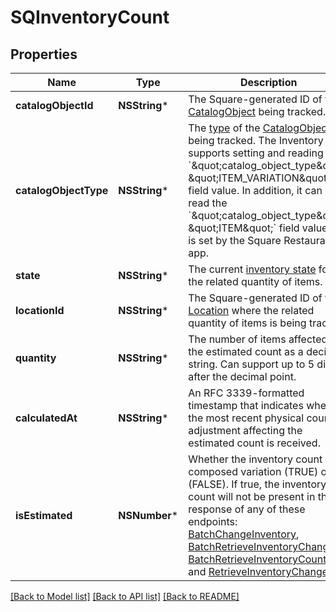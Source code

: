 # SQInventoryCount

## Properties
Name | Type | Description | Notes
------------ | ------------- | ------------- | -------------
**catalogObjectId** | **NSString*** | The Square-generated ID of the [CatalogObject](https://developer.squareup.com/reference/square_2023-10-18/objects/CatalogObject) being tracked. | [optional] 
**catalogObjectType** | **NSString*** | The [type](https://developer.squareup.com/reference/square_2023-10-18/enums/CatalogObjectType) of the [CatalogObject](https://developer.squareup.com/reference/square_2023-10-18/objects/CatalogObject) being tracked.   The Inventory API supports setting and reading the &#x60;\&quot;catalog_object_type\&quot;: \&quot;ITEM_VARIATION\&quot;&#x60; field value.  In addition, it can also read the &#x60;\&quot;catalog_object_type\&quot;: \&quot;ITEM\&quot;&#x60; field value that is set by the Square Restaurants app. | [optional] 
**state** | **NSString*** | The current [inventory state](https://developer.squareup.com/reference/square_2023-10-18/enums/InventoryState) for the related quantity of items. | [optional] 
**locationId** | **NSString*** | The Square-generated ID of the [Location](https://developer.squareup.com/reference/square_2023-10-18/objects/Location) where the related quantity of items is being tracked. | [optional] 
**quantity** | **NSString*** | The number of items affected by the estimated count as a decimal string. Can support up to 5 digits after the decimal point. | [optional] 
**calculatedAt** | **NSString*** | An RFC 3339-formatted timestamp that indicates when the most recent physical count or adjustment affecting the estimated count is received. | [optional] 
**isEstimated** | **NSNumber*** | Whether the inventory count is for composed variation (TRUE) or not (FALSE). If true, the inventory count will not be present in the response of any of these endpoints: [BatchChangeInventory](https://developer.squareup.com/reference/square_2023-10-18/inventory-api/batch-change-inventory), [BatchRetrieveInventoryChanges](https://developer.squareup.com/reference/square_2023-10-18/inventory-api/batch-retrieve-inventory-changes), [BatchRetrieveInventoryCounts](https://developer.squareup.com/reference/square_2023-10-18/inventory-api/batch-retrieve-inventory-counts), and [RetrieveInventoryChanges](https://developer.squareup.com/reference/square_2023-10-18/inventory-api/retrieve-inventory-changes). | [optional] 

[[Back to Model list]](../README.md#documentation-for-models) [[Back to API list]](../README.md#documentation-for-api-endpoints) [[Back to README]](../README.md)


